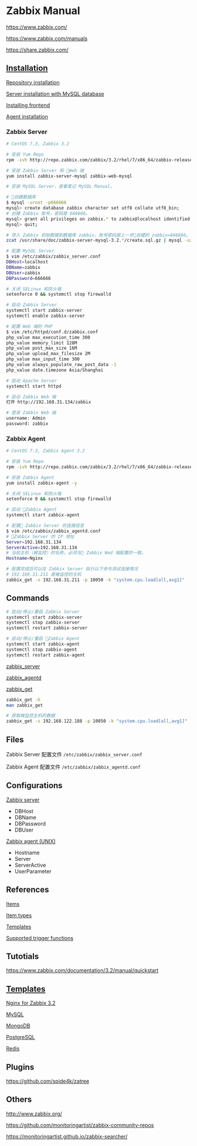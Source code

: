# Zabbix Manual

<https://www.zabbix.com/>

<https://www.zabbix.com/manuals>

<https://share.zabbix.com/>

## [Installation](https://www.zabbix.com/documentation/3.2/manual/installation)

[Repository installation](https://www.zabbix.com/documentation/3.2/manual/installation/install_from_packages/repository_installation)

[Server installation with MySQL database](https://www.zabbix.com/documentation/3.2/manual/installation/install_from_packages/server_installation_with_mysql)

[Installing frontend](https://www.zabbix.com/documentation/3.2/manual/installation/install#installing_frontend)

[Agent installation](https://www.zabbix.com/documentation/3.2/manual/installation/install_from_packages/agent_installation)

### Zabbix Server

```bash
# CentOS 7.3, Zabbix 3.2

# 安装 Yum Repo
rpm -ivh http://repo.zabbix.com/zabbix/3.2/rhel/7/x86_64/zabbix-release-3.2-1.el7.noarch.rpm

# 安装 Zabbix Server 和 Web 端
yum install zabbix-server-mysql zabbix-web-mysql

# 安装 MySQL Server，查看笔记 MySQL Manual。

# 创建数据库
$ mysql -uroot -p666666
mysql> create database zabbix character set utf8 collate utf8_bin;
# 创建 Zabbix 账号，密码是 666666。
mysql> grant all privileges on zabbix.* to zabbix@localhost identified by '666666';
mysql> quit;

# 导入 Zabbix 初始数据到数据库 zabbix，账号密码是上一步创建的 zabbix=666666。
zcat /usr/share/doc/zabbix-server-mysql-3.2.*/create.sql.gz | mysql -uzabbix -p zabbix

# 配置 MySQL Server
$ vim /etc/zabbix/zabbix_server.conf
DBHost=localhost
DBName=zabbix
DBUser=zabbix
DBPassword=666666

# 关闭 SELinux 和防火墙
setenforce 0 && systemctl stop firewalld

# 启动 Zabbix Server
systemctl start zabbix-server
systemctl enable zabbix-server

# 配置 Web 端的 PHP
$ vim /etc/httpd/conf.d/zabbix.conf
php_value max_execution_time 300
php_value memory_limit 128M
php_value post_max_size 16M
php_value upload_max_filesize 2M
php_value max_input_time 300
php_value always_populate_raw_post_data -1
php_value date.timezone Asia/Shanghai

# 启动 Apache Server
systemctl start httpd

# 启动 Zabbix Web 端
打开 http://192.168.31.134/zabbix

# 登录 Zabbix Web 端
username: Admin
password: zabbix
```

### Zabbix Agent

```bash
# CentOS 7.3, Zabbix Agent 3.2

# 安装 Yum Repo
rpm -ivh http://repo.zabbix.com/zabbix/3.2/rhel/7/x86_64/zabbix-release-3.2-1.el7.noarch.rpm

# 安装 Zabbix Agent
yum install zabbix-agent -y

# 关闭 SELinux 和防火墙
setenforce 0 && systemctl stop firewalld

# 启动 Zabbix Agent
systemctl start zabbix-agent

# 配置 Zabbix Server 的连接信息
$ vim /etc/zabbix/zabbix_agentd.conf
# Zabbix Server 的 IP 地址
Server=192.168.31.134
ServerActive=192.168.31.134
# 当前主机（被监控）的名称，必须与 Zabbix Wed 端配置的一致。
Hostname=Nginx

# 配置完成后可以在 Zabbix Server 执行以下命令测试连接情况
# 192.168.31.211 是被监控的主机
zabbix_get -s 192.168.31.211 -p 10050 -k "system.cpu.load[all,avg1]"
```

## Commands

```bash
# 启动/停止/重启 Zabbix Server
systemctl start zabbix-server
systemctl stop zabbix-server
systemctl restart zabbix-server

# 启动/停止/重启 Zabbix Agent
systemctl start zabbix-agent
systemctl stop zabbix-agent
systemctl restart zabbix-agent
```

[zabbix_server](https://www.zabbix.com/documentation/3.2/manpages/zabbix_server)

[zabbix_agentd](https://www.zabbix.com/documentation/3.2/manpages/zabbix_agentd)

[zabbix_get](https://www.zabbix.com/documentation/3.2/manpages/zabbix_get)

```bash
zabbix_get -h
man zabbix_get

# 获取被监控主机的数据
zabbix_get -s 192.168.122.188 -p 10050 -k "system.cpu.load[all,avg1]"
```

## Files

Zabbix Server 配置文件 `/etc/zabbix/zabbix_server.conf`

Zabbix Agent 配置文件 `/etc/zabbix/zabbix_agentd.conf`

## Configurations

[Zabbix server](https://www.zabbix.com/documentation/3.2/manual/appendix/config/zabbix_server)

- DBHost
- DBName
- DBPassword
- DBUser

[Zabbix agent (UNIX)](https://www.zabbix.com/documentation/3.2/manual/appendix/config/zabbix_agentd)

- Hostname
- Server
- ServerActive
- UserParameter

## References

[Items](https://www.zabbix.com/documentation/3.2/manual/config/items)

[Item types](https://www.zabbix.com/documentation/3.2/manual/config/items/itemtypes)

[Templates](https://www.zabbix.com/documentation/3.2/manual/config/templates)

[Supported trigger functions](https://www.zabbix.com/documentation/3.2/manual/appendix/triggers/functions)

## Tutotials

<https://www.zabbix.com/documentation/3.2/manual/quickstart>

## [Templates](https://share.zabbix.com/)

[Nginx for Zabbix 3.2](https://share.zabbix.com/cat-app/web-servers/nginx-for-zabbix-3-2)

[MySQL](https://share.zabbix.com/databases/mysql)

[MongoDB](https://share.zabbix.com/databases/mongodb)

[PostgreSQL](https://share.zabbix.com/databases/db_postgresql)

[Redis](https://share.zabbix.com/databases/db_redis)

## Plugins

<https://github.com/spide4k/zatree>

## Others

<http://www.zabbix.org/>

<https://github.com/monitoringartist/zabbix-community-repos>

<https://monitoringartist.github.io/zabbix-searcher/>